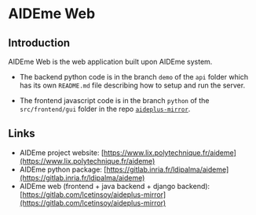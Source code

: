 # AIDEme Web

## Introduction

AIDEme Web is the web application built upon AIDEme system.

- The backend python code is in the branch `demo` of the `api` folder which has its own `README.md` file describing how to setup and run the server.

- The frontend javascript code is in the branch `python` of the `src/frontend/gui` folder in the repo [`aideplus-mirror`](https://gitlab.com/lcetinsoy/aideplus-mirror).

## Links

- AIDEme project website: [https://www.lix.polytechnique.fr/aideme](https://www.lix.polytechnique.fr/aideme)
- AIDEme python package: [https://gitlab.inria.fr/ldipalma/aideme](https://gitlab.inria.fr/ldipalma/aideme)
- AIDEme web (frontend + java backend + django backend): [https://gitlab.com/lcetinsoy/aideplus-mirror](https://gitlab.com/lcetinsoy/aideplus-mirror)
